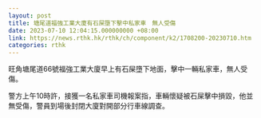 ```yaml
---
layout: post
title: 塘尾道福強工業大廈有石屎墮下擊中私家車　無人受傷
date: 2023-07-10 12:04:15.000000000 +08:00
link: https://news.rthk.hk/rthk/ch/component/k2/1708200-20230710.htm
categories: rthk
---
```


旺角塘尾道66號福強工業大廈早上有石屎墮下地面，擊中一輛私家車，無人受傷。

警方上午10時許，接獲一名私家車司機報案指，車輛懷疑被石屎擊中損毀，他並無受傷，警員到場後封閉大廈對開部分行車線調查。
